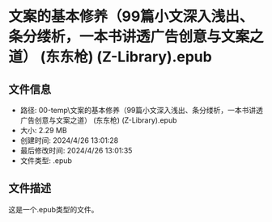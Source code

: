 ﻿# 文案的基本修养（99篇小文深入浅出、条分缕析，一本书讲透广告创意与文案之道） (东东枪) (Z-Library).epub

## 文件信息
- 路径: 00-temp\文案的基本修养（99篇小文深入浅出、条分缕析，一本书讲透广告创意与文案之道） (东东枪) (Z-Library).epub
- 大小: 2.29 MB
- 创建时间: 2024/4/26 13:01:28
- 最后修改时间: 2024/4/26 13:01:35
- 文件类型: .epub

## 文件描述
这是一个.epub类型的文件。

